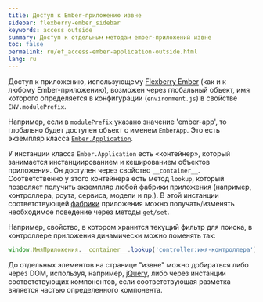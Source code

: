 ```yaml
---
title: Доступ к Ember-приложению извне
sidebar: flexberry-ember_sidebar
keywords: access outside
summary: Доступ к отдельным методам ember-приложений извне
toc: false
permalink: ru/ef_access-ember-application-outside.html
lang: ru
---
```


Доступ к приложению, использующему [Flexberry Ember](ef_landing_page.html) (как и к любому Ember-приложению), возможен через глобальный объект, имя которого определяется в конфигурации (`environment.js`) в свойстве `ENV.modulePrefix`.

Например, если в `modulePrefix` указано значение 'ember-app', то глобально будет доступен объект с именем `EmberApp`. Это есть экземпляр класса [`Ember.Application`](https://emberjs.com/api/ember/2.4/classes/Ember.Application).

У инстанции класса `Ember.Application` есть «контейнер», который занимается инстанциированием и кешированием объектов приложения. Он доступен через свойство `__container__`. Соответственно у этого контейнера есть метод `lookup`, который позволяет получить экземпляр любой фабрики приложения (например, контроллера, роута, сервиса, модели и пр.). В этой инстанции соответствующей [фабрики](https://guides.emberjs.com/v2.4.0/applications/dependency-injection/) приложения можно получать/изменять необходимое поведение через методы `get/set`.
 
Например, свойство, в котором хранится текущий фильтр для поиска, в контроллере приложения динамически можно поменять так:

```javascript
window.ИмяПриложения.__container__.lookup('controller:имя-контроллера').set('filter', 'значение');
```
 
До отдельных элементов на странице "извне" можно добираться либо через DOM, используя, например, [jQuery](https://jquery.com/), либо через инстанции соответствующих компонентов, если соответствующая разметка вяляется частью определенного компонента.
